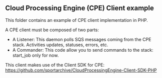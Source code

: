 ## Cloud Processing Engine (CPE) Client example

This folder contains an example of CPE client implementation in PHP.

A CPE client must be composed of two parts:
   - A Listener: This daemon polls SQS messages coming from the CPE stack. Activities updates, statuses, errors, etc.
   - A Commander: This code allow you to send commands to the stack: start_job only for now.

This client makes use of the Client SDK for CPE: https://github.com/sportarchive/CloudProcessingEngine-Client-SDK-PHP
